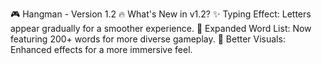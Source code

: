 🎮 Hangman - Version 1.2
🔥 What's New in v1.2?
✨ Typing Effect: Letters appear gradually for a smoother experience.
📜 Expanded Word List: Now featuring 200+ words for more diverse gameplay.
🎨 Better Visuals: Enhanced effects for a more immersive feel.